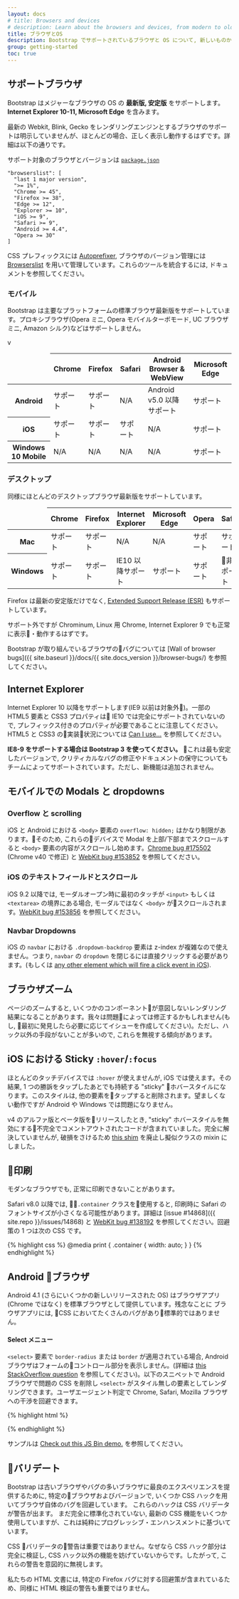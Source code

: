 ```yaml
---
layout: docs
# title: Browsers and devices
# description: Learn about the browsers and devices, from modern to old, that are supported by Bootstrap, including known quirks and bugs for each.
title: ブラウザとOS
description: Bootstrap でサポートされているブラウザと OS について, 新しいものから古いもの, それぞれの癖や既知のバグを学びましょう。
group: getting-started
toc: true
---
```


<!-- ## Supported browsers

Bootstrap supports the **latest, stable releases** of all major browsers and platforms. On Windows, **we support Internet Explorer 10-11 / Microsoft Edge**.

Alternative browsers which use the latest version of WebKit, Blink, or Gecko, whether directly or via the platform's web view API, are not explicitly supported. However, Bootstrap should (in most cases) display and function correctly in these browsers as well. More specific support information is provided below.

You can find our supported range of browsers and their versions [in our `.browserslistrc file`]({{ site.repo }}/blob/v4-dev/.browserslistrc): -->

## サポートブラウザ

Bootstrap はメジャーなブラウザの OS の **最新版, 安定版** をサポートします。**Internet Explorer 10-11, Microsoft Edge** を含みます。

最新の Webkit, Blink, Gecko をレンダリングエンジンとするブラウザのサポートは明示していませんが、ほとんどの場合、正しく表示し動作するはずです。詳細は以下の通りです。

サポート対象のブラウザとバージョンは [`package.json`](https://github.com/twbs/bootstrap/blob/v4-dev/package.json)

```
"browserslist": [
  "last 1 major version",
  ">= 1%",
  "Chrome >= 45",
  "Firefox >= 38",
  "Edge >= 12",
  "Explorer >= 10",
  "iOS >= 9",
  "Safari >= 9",
  "Android >= 4.4",
  "Opera >= 30"
]
```

<!-- We use [Autoprefixer](https://github.com/postcss/autoprefixer) to handle intended browser support via CSS prefixes, which uses [Browserslist](https://github.com/browserslist/browserslist) to manage these browser versions. Consult their documentation for how to integrate these tools into your projects. -->

CSS プレフィックスには [Autoprefixer](https://github.com/postcss/autoprefixer), ブラウザのバージョン管理には [Browserslist](https://github.com/browserslist/browserslist) を用いて管理しています。これらのツールを統合するには, ドキュメントを参照してください。

<!-- ### Mobile devices

Generally speaking, Bootstrap supports the latest versions of each major platform's default browsers. Note that proxy browsers (such as Opera Mini, Opera Mobile's Turbo mode, UC Browser Mini, Amazon Silk) are not supported. -->

### モバイル

Bootstrap は主要なプラットフォームの標準ブラウザ最新版をサポートしています。プロキシブラウザ(Opera ミニ, Opera モバイルターボモード, UC ブラウザミニ, Amazon シルク)などはサポートしません。

<table class="table table-bordered table-striped">
  <thead>
    <tr>
      <td></td>
      <th>Chrome</th>
      <th>Firefox</th>
      <th>Safari</th>
      <th>Android Browser &amp; WebView</th>
      <th>Microsoft Edge</th>
    </tr>
  </thead>
  <tbody>
    <tr>
      <th scope="row">Android</th>
      <td class="text-success">サポート</td>
      <td class="text-success">サポート</td>
      <td class="text-muted">N/A</td>
      <td class="text-success">Android v5.0 以降サポート</td>
      <td class="text-success">サポート</td>
    </tr>
    <tr>
      <th scope="row">iOS</th>
      <td class="text-success">サポート</td>
      <td class="text-success">サポート</td>
      <td class="text-success">サポート</td>
      <td class="text-muted">N/A</td>
      <td class="text-success">サポート</td>
    </tr>v    <tr>
      <th scope="row">Windows 10 Mobile</th>
      <td class="text-muted">N/A</td>
      <td class="text-muted">N/A</td>
      <td class="text-muted">N/A</td>
      <td class="text-muted">N/A</td>
      <td class="text-success">サポート</td>
    </tr>
  </tbody>
</table>

<!-- ### Desktop browsers

Similarly, the latest versions of most desktop browsers are supported. -->

### デスクトップ

同様にほとんどのデスクトップブラウザ最新版をサポートしています。

<table class="table table-bordered table-striped">
  <thead>
    <tr>
      <td></td>
      <th>Chrome</th>
      <th>Firefox</th>
      <th>Internet Explorer</th>
      <th>Microsoft Edge</th>
      <th>Opera</th>
      <th>Safari</th>
    </tr>
  </thead>
  <tbody>
    <tr>
      <th scope="row">Mac</th>
      <td class="text-success">サポート</td>
      <td class="text-success">サポート</td>
      <td class="text-muted">N/A</td>
      <td class="text-muted">N/A</td>
      <td class="text-success">サポート</td>
      <td class="text-success">サポート</td>
    </tr>
    <tr>
      <th scope="row">Windows</th>
      <td class="text-success">サポート</td>
      <td class="text-success">サポート</td>
      <td class="text-success">IE10 以降サポート</td>
      <td class="text-success">サポート</td>
      <td class="text-success">サポート</td>
      <td class="text-danger">非サポート</td>
    </tr>
  </tbody>
</table>

<!-- For Firefox, in addition to the latest normal stable release, we also support the latest [Extended Support Release (ESR)](https://www.mozilla.org/en-US/firefox/organizations/#faq) version of Firefox.

Unofficially, Bootstrap should look and behave well enough in Chromium and Chrome for Linux, Firefox for Linux, and Internet Explorer 9, though they are not officially supported.

For a list of some of the browser bugs that Bootstrap has to grapple with, see our [Wall of browser bugs]({{ site.baseurl }}/docs/{{ site.docs_version }}/browser-bugs/). -->

Firefox は最新の安定版だけでなく, [Extended Support Release (ESR)](https://www.mozilla.org/en-US/firefox/organizations/#faq) もサポートしています。

サポート外ですが Chrominum, Linux 用 Chrome, Internet Explorer 9 でも正常に表示・動作するはずです。

Bootstrap が取り組んでいるブラウザのバグについては [Wall of browser bugs]({{ site.baseurl }}/docs/{{ site.docs_version }}/browser-bugs/) を参照してください。

## Internet Explorer

<!-- Internet Explorer 10+ is supported; IE9 and down is not. Please be aware that some CSS3 properties and HTML5 elements are not fully supported in IE10, or require prefixed properties for full functionality. Visit [Can I use...](https://caniuse.com/) for details on browser support of CSS3 and HTML5 features.

**If you require IE8-9 support, use Bootstrap 3.** It's the most stable version of our code and is still supported by our team for critical bugfixes and documentation changes. However, no new features will be added to it. -->

Internet Explorer 10 以降をサポートします(IE9 以前は対象外)。一部の HTML5 要素と CSS3 プロパティは IE10 では完全にサポートされていないので, プレフィックス付きのプロパティが必要であることに注意してください。HTML5 と CSS3 の実装状況については [Can I use...](https://caniuse.com/) を参照してください。

**IE8-9 をサポートする場合は Bootstrap 3 を使ってください。** これは最も安定したバージョンで, クリティカルなバグの修正やドキュメントの保守についてもチームによってサポートされています。ただし、新機能は追加されません。

<!-- ## Modals and dropdowns on mobile -->

<!-- ### Overflow and scrolling -->

<!-- Support for `overflow: hidden;` on the `<body>` element is quite limited in iOS and Android. To that end, when you scroll past the top or bottom of a modal in either of those devices' browsers, the `<body>` content will begin to scroll. See [Chrome bug #175502](https://bugs.chromium.org/p/chromium/issues/detail?id=175502) (fixed in Chrome v40) and [WebKit bug #153852](https://bugs.webkit.org/show_bug.cgi?id=153852). -->

<!-- ### iOS text fields and scrolling

As of iOS 9.2, while a modal is open, if the initial touch of a scroll gesture is within the boundary of a textual `<input>` or a `<textarea>`, the `<body>` content underneath the modal will be scrolled instead of the modal itself. See [WebKit bug #153856](https://bugs.webkit.org/show_bug.cgi?id=153856). -->

<!-- ### Navbar Dropdowns

The `.dropdown-backdrop` element isn't used on iOS in the nav because of the complexity of z-indexing. Thus, to close dropdowns in navbars, you must directly click the dropdown element (or [any other element which will fire a click event in iOS](https://developer.mozilla.org/en-US/docs/Web/Events/click#Safari_Mobile)). -->

## モバイルでの Modals と dropdowns

### Overflow と scrolling

iOS と Android における `<body>` 要素の `overflow: hidden;` はかなり制限があります。そのため, これらのデバイスで Modal を上部/下部までスクロールすると `<body>` 要素の内容がスクロールし始めます。[Chrome bug #175502](https://bugs.chromium.org/p/chromium/issues/detail?id=175502) (Chrome v40 で修正) と [WebKit bug #153852](https://bugs.webkit.org/show_bug.cgi?id=153852) を参照してください。

### iOS のテキストフィールドとスクロール

iOS 9.2 以降では, モーダルオープン時に最初のタッチが `<input>` もしくは `<textarea>` の境界にある場合, モーダルではなく `<body>` がスクロールされます。[WebKit bug #153856](https://bugs.webkit.org/show_bug.cgi?id=153856) を参照してください。

### Navbar Dropdowns

iOS の `navbar` における `.dropdown-backdrop` 要素は z-index が複雑なので使えません。つまり, `navbar` の `dropdown` を閉じるには直接クリックする必要があります。(もしくは [any other element which will fire a click event in iOS](https://developer.mozilla.org/en-US/docs/Web/Events/click#Safari_Mobile)).

<!-- ## Browser zooming

Page zooming inevitably presents rendering artifacts in some components, both in Bootstrap and the rest of the web. Depending on the issue, we may be able to fix it (search first and then open an issue if need be). However, we tend to ignore these as they often have no direct solution other than hacky workarounds.

## Sticky `:hover`/`:focus` on iOS

While `:hover` isn't possible on most touch devices, iOS emulates this behavior, resulting in "sticky" hover styles that persist after tapping one element. These hover styles are only removed when users tap another element. This behavior is considered largely undesirable and appears to not be an issue on Android or Windows devices.

Throughout our v4 alpha and beta releases, we included incomplete and commented out code for opting into a media query shim that would disable hover styles in touch device browsers that emulate hovering. This work was never fully completed or enabled, but to avoid complete breakage, we've opted to deprecate [this shim](https://github.com/twbs/mq4-hover-shim) and keep the mixins as shortcuts for the pseudo-classes.
 -->

## ブラウザズーム

ページのズームすると, いくつかのコンポーネントが意図しないレンダリング結果になることがあります。我々は問題によっては修正するかもしれません(もし, 最初に発見したら必要に応じてイシューを作成してください)。ただし、ハック以外の手段がないことが多いので, これらを無視する傾向があります。

## iOS における Sticky `:hover`/`:focus`

ほとんどのタッチデバイスでは `:hover` が使えませんが, iOS では使えます。その結果, 1 つの勝訴をタップしたあとでも持続する "sticky" ホバースタイルになります。このスタイルは, 他の要素をタップすると削除されます。望ましくない動作ですが Android や Windows では問題になりません。

v4 のアルファ版とベータ版をリリースしたとき, "sticky" ホバースタイルを無効にする不完全でコメントアウトされたコードが含まれていました。完全に解決していませんが, 破損をさけるため [this shim](https://github.com/twbs/mq4-hover-shim) を廃止し擬似クラスの mixin にしました。

<!-- ## Printing

Even in some modern browsers, printing can be quirky.

As of Safari v8.0, use of the fixed-width `.container` class can cause Safari to use an unusually small font size when printing. See [issue #14868]({{ site.repo }}/issues/14868) and [WebKit bug #138192](https://bugs.webkit.org/show_bug.cgi?id=138192) for more details. One potential workaround is the following CSS: -->

## 印刷

モダンなブラウザでも, 正常に印刷できないことがあります。

Safari v8.0 以降では, `.container` クラスを使用すると, 印刷時に Safari のフォントサイズが小さくなる可能性があります。詳細は [issue #14868]({{ site.repo }}/issues/14868) と [WebKit bug #138192](https://bugs.webkit.org/show_bug.cgi?id=138192) を参照してください。回避策の 1 つは次の CSS です。

{% highlight css %}
@media print {
  .container {
    width: auto;
  }
}
{% endhighlight %}

<!-- ## Android stock browser

Out of the box, Android 4.1 (and even some newer releases apparently) ship with the Browser app as the default web browser of choice (as opposed to Chrome). Unfortunately, the Browser app has lots of bugs and inconsistencies with CSS in general. -->

## Android ブラウザ

Android 4.1 (さらにいくつかの新しいリリースされた OS) はブラウザアプリ (Chrome ではなく) を標準ブラウザとして提供しています。残念なことに ブラウザアプリには, CSS においてたくさんのバグがあり標準的ではありません。

<!-- #### Select menu

On `<select>` elements, the Android stock browser will not display the side controls if there is a `border-radius` and/or `border` applied. (See [this StackOverflow question](https://stackoverflow.com/questions/14744437/html-select-box-not-showing-drop-down-arrow-on-android-version-4-0-when-set-with) for details.) Use the snippet of code below to remove the offending CSS and render the `<select>` as an unstyled element on the Android stock browser. The user agent sniffing avoids interference with Chrome, Safari, and Mozilla browsers. -->

#### Select メニュー

`<select>` 要素で `border-radius` または `border` が適用されている場合, Android ブラウザはフォームのコントロール部分を表示しません。(詳細は [this StackOverflow question](https://stackoverflow.com/questions/14744437/html-select-box-not-showing-drop-down-arrow-on-android-version-4-0-when-set-with) を参照してください)。以下のスニペットで Android ブラウザで問題の CSS を削除し `<select>` がスタイル無しの要素としてレンダリングできます。ユーザエージェント判定で Chrome, Safari, Mozilla ブラウザへの干渉を回避できます。

{% highlight html %}
<script>
$(function () {
  var nua = navigator.userAgent
  var isAndroid = (nua.indexOf('Mozilla/5.0') > -1 && nua.indexOf('Android ') > -1 && nua.indexOf('AppleWebKit') > -1 && nua.indexOf('Chrome') === -1)
  if (isAndroid) {
    $('select.form-control').removeClass('form-control').css('width', '100%')
  }
})
</script>
{% endhighlight %}

<!-- Want to see an example? [Check out this JS Bin demo.](http://jsbin.com/OyaqoDO/2) -->
サンプルは [Check out this JS Bin demo.](http://jsbin.com/OyaqoDO/2) を参照してください。

<!-- ## Validators

In order to provide the best possible experience to old and buggy browsers, Bootstrap uses [CSS browser hacks](http://browserhacks.com/) in several places to target special CSS to certain browser versions in order to work around bugs in the browsers themselves. These hacks understandably cause CSS validators to complain that they are invalid. In a couple places, we also use bleeding-edge CSS features that aren't yet fully standardized, but these are used purely for progressive enhancement.

These validation warnings don't matter in practice since the non-hacky portion of our CSS does fully validate and the hacky portions don't interfere with the proper functioning of the non-hacky portion, hence why we deliberately ignore these particular warnings.

Our HTML docs likewise have some trivial and inconsequential HTML validation warnings due to our inclusion of a workaround for [a certain Firefox bug](https://bugzilla.mozilla.org/show_bug.cgi?id=654072). -->

## バリデート

Bootstrap は古いブラウザやバグの多いブラウザに最良のエクスペリエンスを提供するために, 特定のブラウザおよびバージョンで, いくつか CSS ハックを用いてブラウザ自体のバグを回避しています。 これらのハックは CSS バリデータが警告が出ます。 まだ完全に標準化されていない, 最新の CSS 機能をいくつか使用していますが、これは純粋にプログレッシブ・エンハンスメントに基づいています。

CSS バリデータの警告は重要ではありません。なぜなら CSS ハック部分は完全に検証し, CSS ハック以外の機能を妨げていないからです。したがって, これらの警告を意図的に無視します。

私たちの HTML 文書には, 特定の Firefox バグに対する回避策が含まれているため、同様に HTML 検証の警告も重要ではりません。
